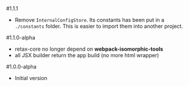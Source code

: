 #1.1.1
* Remove `InternalConfigStore`. Its constants has been put in a `./constants` folder.
  This is easier to import them into another project.

#1.1.0-alpha
* retax-core no longer depend on **webpack-isomorphic-tools**
* all JSX builder return the app build (no more html wrapper)

#1.0.0-alpha
* Initial version
